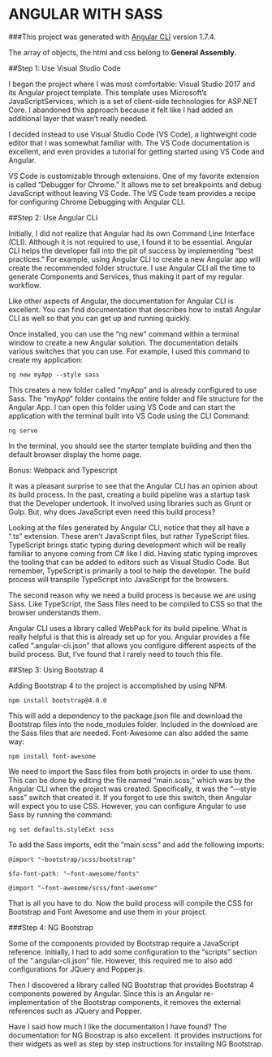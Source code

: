 ANGULAR WITH SASS
======
###This project was generated with [Angular CLI](https://github.com/angular/angular-cli) version 1.7.4.

The array of objects, the html and css belong to **General Assembly.**


##Step 1: Use Visual Studio Code

I began the project where I was most comfortable: Visual Studio 2017 and its Angular project template. This template uses Microsoft’s JavaScriptServices, which is a set of client-side technologies for ASP.NET Core. I abandoned this approach because it felt like I had added an additional layer that wasn’t really needed.

I decided instead to use Visual Studio Code (VS Code), a lightweight code editor that I was somewhat familiar with. The VS Code documentation is excellent, and even provides a tutorial for getting started using VS Code and Angular.

 VS Code is customizable through extensions. One of my favorite extension is called “Debugger for Chrome.” It allows me to set breakpoints and debug JavaScript without leaving VS Code. The VS Code team provides a recipe for configuring Chrome Debugging with Angular CLI.

##Step 2: Use Angular CLI

Initially, I did not realize that Angular had its own Command Line Interface (CLI). Although it is not required to use, I found it to be essential. Angular CLI helps the developer fall into the pit of success by implementing “best practices.” For example, using Angular CLI to create a new Angular app will create the recommended folder structure. I use Angular CLI all the time to generate Components and Services, thus making it part of my regular workflow.

Like other aspects of Angular, the documentation for Angular CLI is excellent. You can find documentation that describes how to install Angular CLI as well so that you can get up and running quickly.

Once installed, you can use the “ng new” command within a terminal window to create a new Angular solution. The documentation details various switches that you can use. For example, I used this command to create my application:

`ng new myApp --style sass`

This creates a new folder called “myApp” and is already configured to use Sass. The “myApp” folder contains the entire folder and file structure for the Angular App. I can open this folder using VS Code and can start the application with the terminal built into VS Code using the CLI Command:

`ng serve`

In the terminal, you should see the starter template building and then the default browser display the home page.

Bonus: Webpack and Typescript

It was a pleasant surprise to see that the Angular CLI has an opinion about its build process. In the past, creating a build pipeline was a startup task that the Developer undertook. It involved using libraries such as Grunt or Gulp. But, why does JavaScript even need this build process?

Looking at the files generated by Angular CLI, notice that they all have a “.ts” extension. These aren’t JavaScript files, but rather TypeScript files. TypeScript brings static typing during development which will be really familiar to anyone coming from C# like I did. Having static typing improves the tooling that can be added to editors such as Visual Studio Code. But remember, TypeScript is primarily a tool to help the developer. The build process will transpile TypeScript into JavaScript for the browsers.

The second reason why we need a build process is because we are using Sass. Like TypeScript, the Sass files need to be compiled to CSS so that the browser understands them.

Angular CLI uses a library called WebPack for its build pipeline. What is really helpful is that this is already set up for you. Angular provides a file called “.angular-cli.json” that allows you configure different aspects of the build process. But, I’ve found that I rarely need to touch this file.

##Step 3: Using Bootstrap 4

Adding Bootstrap 4 to the project is accomplished by using NPM:

`npm install bootstrap@4.0.0`

This will add a dependency to the package.json file and download the Bootstrap files into the node_modules folder. Included in the download are the Sass files that are needed. Font-Awesome can also added the same way:

`npm install font-awesome`

We need to import the Sass files from both projects in order to use them. This can be done by editing the file named “main.scss,” which was by the Angular CLI when the project was created. Specifically, it was the “—style sass” switch that created it. If you forgot to use this switch, then Angular will expect you to use CSS. However, you can configure Angular to use Sass by running the command:

`ng set defaults.styleExt scss`

To add the Sass imports, edit the “main.scss” and add the following imports:

`@import "~bootstrap/scss/bootstrap"`

`$fa-font-path: "~font-awesome/fonts"`

`@import "~font-awesome/scss/font-awesome"`

That is all you have to do. Now the build process will compile the CSS for Bootstrap and Font Awesome and use them in your project.

###Step 4: NG Bootstrap

Some of the components provided by Bootstrap require a JavaScript reference. Initially, I had to add some configuration to the “scripts” section of the “.angular-cli.json” file. However, this required me to also add configurations for JQuery and Popper.js.

Then I discovered a library called NG Bootstrap that provides Bootstrap 4 components powered by Angular. Since this is an Angular re-implementation of the Bootstrap components, it removes the external references such as JQuery and Popper.

Have I said how much I like the documentation I have found? The documentation for NG Boostrap is also excellent. It provides instructions for their widgets as well as step by step instructions for installing NG Bootstrap.
